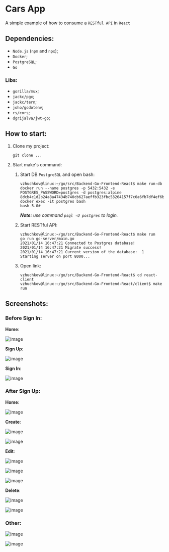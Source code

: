 # Cars App

A simple example of how to consume a `RESTful API` in `React` 

## Dependencies:

- `Node.js` (`npm` and `npx`);
- `Docker`;
- `PostgreSQL`;
- `Go`

### **Libs**: 
- `gorilla/mux`;
- `jackc/pgx`;
- `jackc/tern`;
- `joho/godotenv`;
- `rs/cors`;
- `dgrijalva/jwt-go`;

## How to start:

1. Clone my project:  
    
    ```properties
    git clone ...
    ```
2. Start make's command:  
    1. Start DB `PostgreSQL` and open bash:

        ```properties
        vzhuchkov@linux:~/go/src/Backend-Go-Frontend-React$ make run-db 
        docker run --name postgres -p 5432:5432 -e POSTGRES_PASSWORD=postgres -d postgres:alpine
        8dcb4c1d2b24a8a47434b740cb627aeffb323fbc53264157f7c6a6fb7df4ef6b
        docker exec -it postgres bash
        bash-5.0# 
        ```
        ***Note:** use command `psql -U postgres` to login.*
    2. Start RESTful API:
        
        ```properties
        vzhuchkov@linux:~/go/src/Backend-Go-Frontend-React$ make run
        go run go-server/main.go
        2021/01/14 16:47:21 Connected to Postgres database!
        2021/01/14 16:47:21 Migrate success!
        2021/01/14 16:47:21 Current version of the database:  1
        Starting server on port 8000...
        ```
    3. Open link:

        ```properties
        vzhuchkov@linux:~/go/src/Backend-Go-Frontend-React$ cd react-client
        vzhuchkov@linux:~/go/src/Backend-Go-Frontend-React/client$ make run
        ```
## Screenshots:

### **Before Sign In:**

**Home**:

![image](img/1.png)

**Sign Up**:

![image](img/3.png)

**Sign In**:

![image](img/2.png)

### **After Sign Up:**

**Home**:

![image](img/4.png)

**Create**:

![image](img/5.png)

![image](img/6.png)

**Edit**: 

![image](img/7.png)

![image](img/8.png)

![image](img/9.png)

**Delete**:

![image](img/10.png)

![image](img/11.png)

### **Other:**

![image](img/12.png)

![image](img/13.png)
